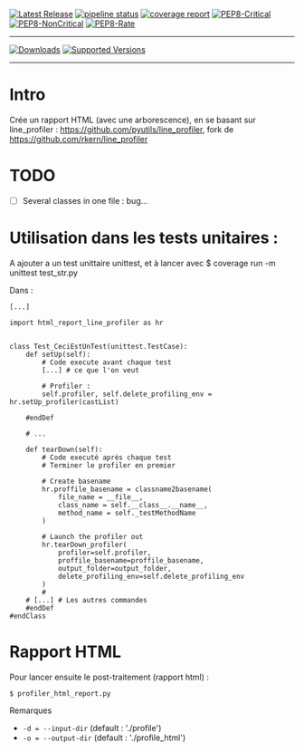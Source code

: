 [![Latest Release](https://framagit.org/1sixunhuit/html_report_line_profiler/badges/main/release.svg)](https://framagit.org/1sixunhuit/html_report_line_profiler/-/releases)
[![pipeline status](https://framagit.org/1sixunhuit/html_report_line_profiler/badges/main/pipeline.svg)](https://framagit.org/1sixunhuit/html_report_line_profiler/-/commits/main)
[![coverage report](https://framagit.org/1sixunhuit/html_report_line_profiler/badges/main/coverage.svg)](https://1sixunhuit.frama.io/html_report_line_profiler/coveragepy_report/)
[![PEP8-Critical](https://img.shields.io/endpoint?url=https://1sixunhuit.frama.io/html_report_line_profiler/badges/pep8-critical.json)](https://1sixunhuit.frama.io/html_report_line_profiler/flake8_report/)
[![PEP8-NonCritical](https://img.shields.io/endpoint?url=https://1sixunhuit.frama.io/html_report_line_profiler/badges/pep8-noncritical.json)](https://1sixunhuit.frama.io/html_report_line_profiler/flake8_report/)
[![PEP8-Rate](https://img.shields.io/endpoint?url=https://1sixunhuit.frama.io/html_report_line_profiler/badges/pep8-rate.json)](https://1sixunhuit.frama.io/html_report_line_profiler/flake8_report/)

---

[![Downloads](https://pepy.tech/badge/html_report_line_profiler/month)](https://pepy.tech/project/html_report_line_profiler)
[![Supported Versions](https://img.shields.io/pypi/pyversions/html_report_line_profiler.svg)](https://pypi.org/project/html_report_line_profiler)

---


# Intro

Crée un rapport HTML (avec une arborescence), en se basant sur line_profiler : https://github.com/pyutils/line_profiler, fork de https://github.com/rkern/line_profiler


# TODO
- [ ] Several classes in one file : bug...

# Utilisation dans les tests unitaires :

A ajouter a un test unittaire unittest, et à lancer avec $ coverage run -m unittest test_str.py 

Dans :
```
[...]

import html_report_line_profiler as hr


class Test_CeciEstUnTest(unittest.TestCase):
    def setUp(self):
        # Code execute avant chaque test
        [...] # ce que l'on veut

        # Profiler :
        self.profiler, self.delete_profiling_env = hr.setUp_profiler(castList)

    #endDef

    # ...

    def tearDown(self):
        # Code executé après chaque test
        # Terminer le profiler en premier

        # Create basename
        hr.proffile_basename = classname2basename(
            file_name = __file__,
            class_name = self.__class__.__name__,
            method_name = self._testMethodName
        )

        # Launch the profiler out
        hr.tearDown_profiler(
            profiler=self.profiler,
            proffile_basename=proffile_basename,
            output_folder=output_folder,
            delete_profiling_env=self.delete_profiling_env
        )
        #
	# [...] # Les autres commandes
    #endDef
#endClass
```


# Rapport HTML
Pour lancer ensuite le post-traitement (rapport html) :
```
$ profiler_html_report.py
```

Remarques

* `-d = --input-dir` (default : './profile')
* `-o = --output-dir` (default : './profile_html')